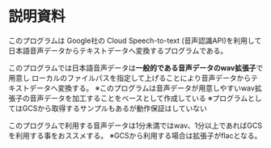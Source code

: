 # 説明資料
このプログラムは Google社の Cloud Speech-to-text (音声認識API)を利用して
日本語音声データからテキストデータへ変換するプログラムである。

このプログラムでは日本語音声データは**一般的である音声データのwav拡張子**で用意し
ローカルのファイルパスを指定して上げることにより音声データからテキストデータへ変換する。
※このプログラムは音声データが用意しやすいwav拡張子の音声データを加工することをベースとして作成している
※プログラムとしてはGCSから取得するサンプルもあるが動作保証はしていない

このプログラムで利用する音声データは1分未満ではwav、1分以上であればGCSを利用する事をおススメする。
※GCSから利用する場合は拡張子がflacとなる。

